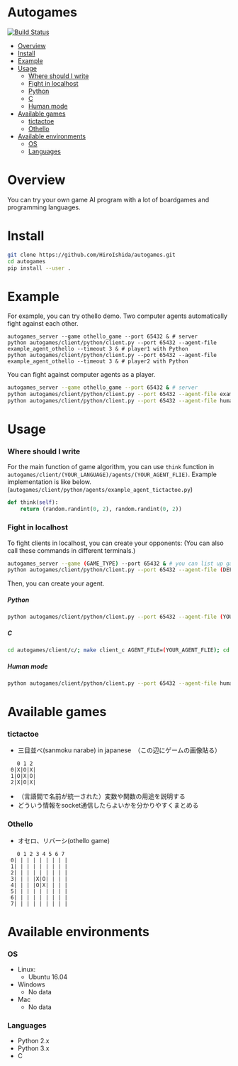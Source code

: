 # Autogames

[![Build Status](https://travis-ci.com/HiroIshida/autogames.svg?token=9fpkKj6dzfmzwRd4k3Gq&branch=master)](https://travis-ci.com/HiroIshida/autogames/)

 - [Overview](#overview)
 - [Install](#install)
 - [Example](#example)
 - [Usage](#usage)
   - [Where should I write](#where-should-i-write)
   - [Fight in localhost](#fight-in-localhost)
    - [Python](#python)
    - [C](#c)
    - [Human mode](#human-mode)
 - [Available games](#available-games)
   - [tictactoe](#tictactoe)
   - [Othello](#othello)
 - [Available environments](#available-environments)
   - [OS](#os)
   - [Languages](#languages)

# Overview

You can try your own game AI program with a lot of boardgames and programming languages.

# Install
```bash
git clone https://github.com/HiroIshida/autogames.git
cd autogames
pip install --user .
```

# Example
For example, you can try othello demo. Two computer agents automatically fight against each other.
```
autogames_server --game othello_game --port 65432 & # server
python autogames/client/python/client.py --port 65432 --agent-file example_agent_othello --timeout 3 & # player1 with Python
python autogames/client/python/client.py --port 65432 --agent-file example_agent_othello --timeout 3 & # player2 with Python
```
You can fight against computer agents as a player.
```bash
autogames_server --game othello_game --port 65432 & # server
python autogames/client/python/client.py --port 65432 --agent-file example_agent_othello --timeout 3 & # player1 with Python
python autogames/client/python/client.py --port 65432 --agent-file human_agent --timeout 30 & # player you
```

# Usage
### Where should I write
For the main function of game algorithm, you can use `think` function in `autogames/client/(YOUR_LANGUAGE)/agents/(YOUR_AGENT_FLIE)`.
Example implementation is like below. (`autogames/client/python/agents/example_agent_tictactoe.py`)
```python
def think(self):
    return (random.randint(0, 2), random.randint(0, 2))
```

### Fight in localhost
To fight clients in localhost, you can create your opponents:
(You can also call these commands in different terminals.)
```bash
autogames_server --game (GAME_TYPE) --port 65432 & # you can list up game types by autogames_server --list
python autogames/client/python/client.py --port 65432 --agent-file (DEFAULT_AGENT_FLIE) --timeout 3 & # DEFAULT_AGENT_FLIE: e.g. example_agent_othello
```

Then, you can create your agent.
##### Python
```bash
python autogames/client/python/client.py --port 65432 --agent-file (YOUR_AGENT_FLIE) --timeout 3 & # your agent
```
##### C
```bash
cd autogames/client/c/; make client_c AGENT_FILE=(YOUR_AGENT_FLIE); cd -; ./autogames/client/c/client_c 65432 & # YOUR_AGENT_FLIE: e.g. example_agent_tictactoe.c
```

##### Human mode
```bash
python autogames/client/python/client.py --port 65432 --agent-file human_agent --timeout 30 & # human mode
```

# Available games
### tictactoe
   - 三目並べ(sanmoku narabe) in japanese　（この辺にゲームの画像貼る）
   ```
      0 1 2
    0|X|O|X|
    1|O|X|O|
    2|X|O|X|
   ```
   - （言語間で名前が統一された）変数や関数の用途を説明する
   - どういう情報をsocket通信したらよいかを分かりやすくまとめる

### Othello
   - オセロ、リバーシ(othello game)
   ```
      0 1 2 3 4 5 6 7
    0| | | | | | | | |
    1| | | | | | | | |
    2| | | | | | | | |
    3| | | |X|O| | | |
    4| | | |O|X| | | |
    5| | | | | | | | |
    6| | | | | | | | |
    7| | | | | | | | |
   ```

# Available environments
### OS
 - Linux:
   - Ubuntu 16.04
 - Windows
   - No data
 - Mac
   - No data

### Languages
 - Python 2.x
 - Python 3.x
 - C
